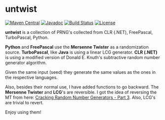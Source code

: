 # untwist
[![Maven Central][maven-tasks-svg]][maven-tasks-link]
[![Javadoc][javadoc-svg]][javadoc-link]
[![Build Status][build-status-svg]][build-status-link]
[![License][license-svg]][license-link]

**untwist** is a collection of PRNG's collected from CLR (.NET), FreePascal, TurboPascal, Python.

**Python** and **FreePascal** use the **Mersenne Twister** as a randomization source.
**TurboPascal**, like **Java** is using a linear LCG generator.
**CLR (.NET)** is using a modified version of Donald E. Knuth's subtractive random number generator algorithm. 

Given the same input (seed) they generate the same values as the ones in the respective languages.

Also, besides their normal use, I have added functions to go backward. The **Mersenne Twister** 
and **LCG**'s are reversible.
I got the idea of reversing the MT from here: [Cracking Random Number Generators - Part 3](https://jazzy.id.au/2010/09/22/cracking_random_number_generators_part_3.html).
Also, LCG's are trivial to revert.

Enjoy using them!

[build-status-svg]: https://travis-ci.org/csoroiu/untwist.svg?branch=master
[build-status-link]: https://travis-ci.org/csoroiu/untwist
[javadoc-svg]: http://javadoc.io/badge/ro.derbederos/untwist.svg?color=red
[javadoc-link]: http://javadoc.io/doc/ro.derbederos/untwist
[license-svg]: https://img.shields.io/badge/license-Apache2-blue.svg
[license-link]: https://raw.githubusercontent.com/csoroiu/untwist/master/LICENSE
[maven-tasks-svg]: https://img.shields.io/maven-central/v/ro.derbederos/untwist.svg
[maven-tasks-link]: https://maven-badges.herokuapp.com/maven-central/ro.derbederos/untwist
